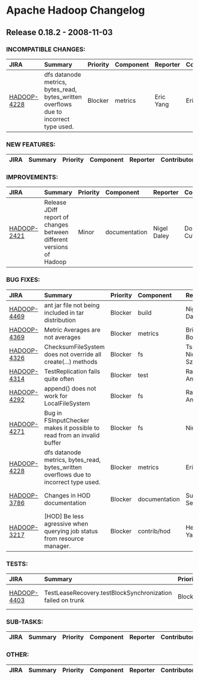 # Apache Hadoop Changelog

## Release 0.18.2 - 2008-11-03

### INCOMPATIBLE CHANGES:

| JIRA | Summary | Priority | Component | Reporter | Contributor |
|:---- |:---- | :--- |:---- |:---- |:---- |
| [HADOOP-4228](https://issues.apache.org/jira/browse/HADOOP-4228) | dfs datanode metrics, bytes\_read, bytes\_written overflows due to incorrect type used. |  Blocker | metrics | Eric Yang | Eric Yang |


### NEW FEATURES:

| JIRA | Summary | Priority | Component | Reporter | Contributor |
|:---- |:---- | :--- |:---- |:---- |:---- |


### IMPROVEMENTS:

| JIRA | Summary | Priority | Component | Reporter | Contributor |
|:---- |:---- | :--- |:---- |:---- |:---- |
| [HADOOP-2421](https://issues.apache.org/jira/browse/HADOOP-2421) | Release JDiff report of changes between different versions of Hadoop |  Minor | documentation | Nigel Daley | Doug Cutting |


### BUG FIXES:

| JIRA | Summary | Priority | Component | Reporter | Contributor |
|:---- |:---- | :--- |:---- |:---- |:---- |
| [HADOOP-4469](https://issues.apache.org/jira/browse/HADOOP-4469) | ant jar file not being included in tar distribution |  Blocker | build | Nigel Daley | Nigel Daley |
| [HADOOP-4369](https://issues.apache.org/jira/browse/HADOOP-4369) | Metric Averages are not averages |  Blocker | metrics | Brian Bockelman | Brian Bockelman |
| [HADOOP-4326](https://issues.apache.org/jira/browse/HADOOP-4326) | ChecksumFileSystem does not override all create(...) methods |  Blocker | fs | Tsz Wo Nicholas Sze | Tsz Wo Nicholas Sze |
| [HADOOP-4314](https://issues.apache.org/jira/browse/HADOOP-4314) | TestReplication fails quite often |  Blocker | test | Raghu Angadi | Raghu Angadi |
| [HADOOP-4292](https://issues.apache.org/jira/browse/HADOOP-4292) | append() does not work for LocalFileSystem |  Blocker | fs | Raghu Angadi | Hairong Kuang |
| [HADOOP-4271](https://issues.apache.org/jira/browse/HADOOP-4271) | Bug in FSInputChecker makes it possible to read from an invalid buffer |  Blocker | fs | Ning Li | Ning Li |
| [HADOOP-4228](https://issues.apache.org/jira/browse/HADOOP-4228) | dfs datanode metrics, bytes\_read, bytes\_written overflows due to incorrect type used. |  Blocker | metrics | Eric Yang | Eric Yang |
| [HADOOP-3786](https://issues.apache.org/jira/browse/HADOOP-3786) | Changes in HOD documentation |  Blocker | documentation | Suman Sehgal | Vinod Kumar Vavilapalli |
| [HADOOP-3217](https://issues.apache.org/jira/browse/HADOOP-3217) | [HOD] Be less agressive when querying job status from resource manager. |  Blocker | contrib/hod | Hemanth Yamijala | Hemanth Yamijala |


### TESTS:

| JIRA | Summary | Priority | Component | Reporter | Contributor |
|:---- |:---- | :--- |:---- |:---- |:---- |
| [HADOOP-4403](https://issues.apache.org/jira/browse/HADOOP-4403) | TestLeaseRecovery.testBlockSynchronization failed on trunk |  Blocker | test | Hemanth Yamijala | Tsz Wo Nicholas Sze |


### SUB-TASKS:

| JIRA | Summary | Priority | Component | Reporter | Contributor |
|:---- |:---- | :--- |:---- |:---- |:---- |


### OTHER:

| JIRA | Summary | Priority | Component | Reporter | Contributor |
|:---- |:---- | :--- |:---- |:---- |:---- |


